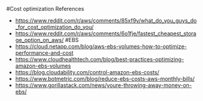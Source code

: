 #Cost optimization References
* https://www.reddit.com/r/aws/comments/85xf9v/what_do_you_guys_do_for_cost_optimization_do_you/
* https://www.reddit.com/r/aws/comments/6o1fje/fastest_cheapest_storage_option_on_aws/
#EBS
* https://cloud.netapp.com/blog/aws-ebs-volumes-how-to-optimize-performance-and-cost
* https://www.cloudhealthtech.com/blog/best-practices-optimizing-amazon-ebs-volumes
* https://blog.cloudability.com/control-amazon-ebs-costs/
* https://www.botmetric.com/blog/reduce-ebs-costs-aws-monthly-bills/
* https://www.gorillastack.com/news/youre-throwing-away-money-on-ebs/
